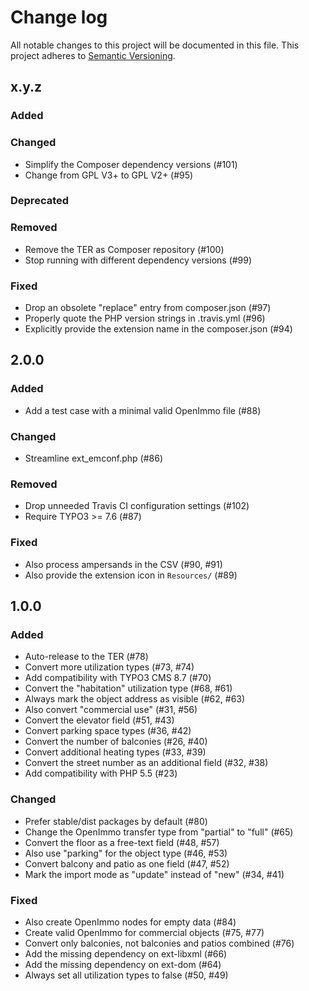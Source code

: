 # Change log

All notable changes to this project will be documented in this file.
This project adheres to [Semantic Versioning](https://semver.org/).

## x.y.z

### Added

### Changed
- Simplify the Composer dependency versions (#101)
- Change from GPL V3+ to GPL V2+ (#95)

### Deprecated

### Removed
- Remove the TER as Composer repository (#100)
- Stop running with different dependency versions (#99)

### Fixed
- Drop an obsolete "replace" entry from composer.json (#97)
- Properly quote the PHP version strings in .travis.yml (#96)
- Explicitly provide the extension name in the composer.json (#94)

## 2.0.0

### Added
- Add a test case with a minimal valid OpenImmo file (#88)

### Changed
- Streamline ext_emconf.php (#86)

### Removed
- Drop unneeded Travis CI configuration settings (#102)
- Require TYPO3 >= 7.6 (#87)

### Fixed
- Also process ampersands in the CSV (#90, #91)
- Also provide the extension icon in `Resources/` (#89)

## 1.0.0

### Added
- Auto-release to the TER (#78)
- Convert more utilization types (#73, #74)
- Add compatibility with TYPO3 CMS 8.7 (#70)
- Convert the "habitation" utilization type (#68, #61)
- Always mark the object address as visible (#62, #63)
- Also convert "commercial use" (#31, #56)
- Convert the elevator field (#51, #43)
- Convert parking space types (#36, #42)
- Convert the number of balconies (#26, #40)
- Convert additional heating types (#33, #39)
- Convert the street number as an additional field (#32, #38)
- Add compatibility with PHP 5.5 (#23)

### Changed
- Prefer stable/dist packages by default (#80)
- Change the OpenImmo transfer type from "partial" to "full" (#65)
- Convert the floor as a free-text field (#48, #57)
- Also use "parking" for the object type (#46, #53)
- Convert balcony and patio as one field (#47, #52)
- Mark the import mode as "update" instead of "new" (#34, #41)

### Fixed
- Also create OpenImmo nodes for empty data (#84)
- Create valid OpenImmo for commercial objects (#75, #77)
- Convert only balconies, not balconies and patios combined (#76)
- Add the missing dependency on ext-libxml (#66)
- Add the missing dependency on ext-dom (#64)
- Always set all utilization types to false (#50, #49)

